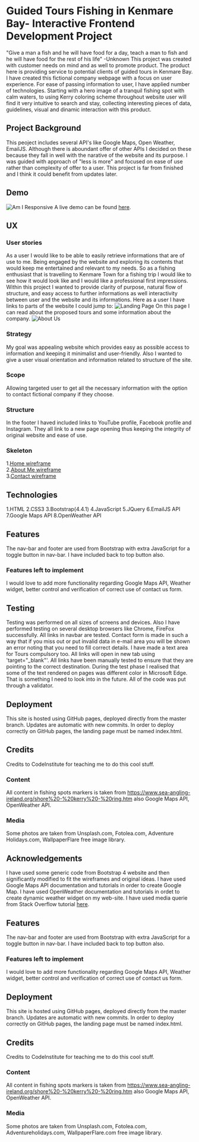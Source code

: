 # Guided Tours Fishing in Kenmare Bay- Interactive Frontend Development Project

"Give a man a fish and he will have food for a day, teach a man to fish and he will have food for the rest of his life"
-Unknown
This project was created with customer needs on mind and as well to promote product. The product here is providing service to potential clients of guided tours in Kenmare Bay. I have created this fictional company webpage with a focus on user experience. For ease of passing information to user, I have applied number of technologies. Starting with a hero image of a tranquil fishing spot with calm waters, to using Kerry coloring scheme throughout website user will find it very intuitive to search and stay, collecting interesting pieces of data, guidelines, visual and dinamic interaction with this product. 
## Project Background
This peoject includes several API's like Google Maps, Open Weather, EmailJS. Although there is aboundant offer of other APIs
I decided on these because they fall in well with the narative of the website and its purpose. I was guided with approach of "less is more" and focused on ease of use rather than complexity of offer to a user. This project is far from finished and I think it could benefit from updates later.
## Demo  
![Am I Responsive](/assets/images/testing.png)
A live demo can be found [here](https://alchemist2016.github.io/Guided-Fishing-Tours-Kenmare-Bay/).
## UX  
### User stories
As a user I would like to be able to easily retrieve informations that are of use to me. Being engaged by the website and exploring its contents that would keep me entertained and relevant to my needs. So as a fishing enthusiast that is travelling to Kenmare Town for a fishing trip I would like to see how it would look like and I would like a professional first impressions.
Within this project I wanted to provide clarity of purpose, natural flow of structure, and easy access to 
further informations as well interactivity between user and the website and its informations. 
Here as a user I have links to parts of the website I could jump to:
![Landing Page](/assets/images/landing_page.png)
On this page I can read about the proposed tours and some information about the company.
![About Us](/assets/images/about_us.png)
### Strategy
My goal was appealing website which provides easy as possible access to information and keeping it minimalist 
and user-friendly. Also I wanted to give a user visual orientation and information related to structure of the site.
### Scope
Allowing targeted user to get all the necessary information with the option to contact fictional company if they choose.
### Structure
In the footer I haved included links to YouTube profile, Facebook profile and Instagram.
They all link to a new page opening thus keeping the integrity of original website and ease of use.
### Skeleton
1.[Home wireframe](/assets/wireframes/20200204_095422.jpg)  
2.[About Me wireframe](/assets/wireframes/20200204_095458.jpg)  
3.[Contact wireframe](/assets/wireframes/20200204_095515.jpg)  

## Technologies  
1.HTML 
2.CSS3 
3.Bootstrap(4.4.1) 
4.JavaScript 
5.JQuery 
6.EmailJS API 
7.Google Maps API 
8.OpenWeather API 
## Features  
The nav-bar and footer are used from Bootstrap with extra JavaScript for a toggle button in nav-bar. I have included back to top button also.
### Features left to implement
I would love to add more functionality regarding Google Maps API, Weather widget, better control and verification of correct use of contact us form.
## Testing  
Testing was performed on all sizes of screens and devices. Also I have performed testing on several desktop browsers like Chrome, FireFox successfully. All links in navbar are tested. 
Contact form is made in such a way that if you miss out or put invalid data in e-mail area you will be shown an error noting that you need to fill correct details. I have made a text area for Tours compulsory too.
All links will open in new tab using 'target="_blank"'. All links have been manually tested to ensure that they are pointing to the correct destination.
During the test phase I realised that some of the text rendered on pages was different color in Microsoft Edge. That is something I need to look into in the future.
All of the code was put through a validator.
## Deployment  
This site is hosted using GitHub pages, deployed directly from the master branch. Updates are automatic with new commits. In order to deploy correctly on GitHub pages, the landing page must be named index.html.
## Credits 
Credits to CodeInstitute for teaching me to do this cool stuff.
### Content
All content in fishing spots markers is taken from https://www.sea-angling-ireland.org/shore%20-%20kerry%20-%20ring.htm
also Google Maps API, OpenWeather API.
### Media
Some photos are taken from Unsplash.com, Fotolea.com, Adventure Holidays.com, WallpaperFlare  free image library. 
## Acknowledgements  
I have used some generic code from Bootstrap 4 website and then significantly modified to fit the wireframes and original ideas.
I have used Google Maps API documentation and tutorials in order to create Google Map.
I have used OpenWeather documentation and tutorials in ordet to create dynamic weather widget on my web-site.
I have used media querie from Stack Overflow tutorial [here](https://stackoverflow.com/questions/tagged/media-queries). 
## Features  
The nav-bar and footer are used from Bootstrap with extra JavaScript for a toggle button in nav-bar. I have included back to top button also.
### Features left to implement
I would love to add more functionality regarding Google Maps API, Weather widget, better control and verification of correct use of contact us form.
## Deployment  
This site is hosted using GitHub pages, deployed directly from the master branch. Updates are automatic with new commits. In order to deploy correctly on GitHub pages, the landing page must be named index.html.
## Credits 
Credits to CodeInstitute for teaching me to do this cool stuff.
### Content
All content in fishing spots markers is taken from https://www.sea-angling-ireland.org/shore%20-%20kerry%20-%20ring.htm
also Google Maps API, OpenWeather API.
### Media
Some photos are taken from Unsplash.com, Fotolea.com, Adventureholidays.com, WallpaperFlare.com  free image library.
